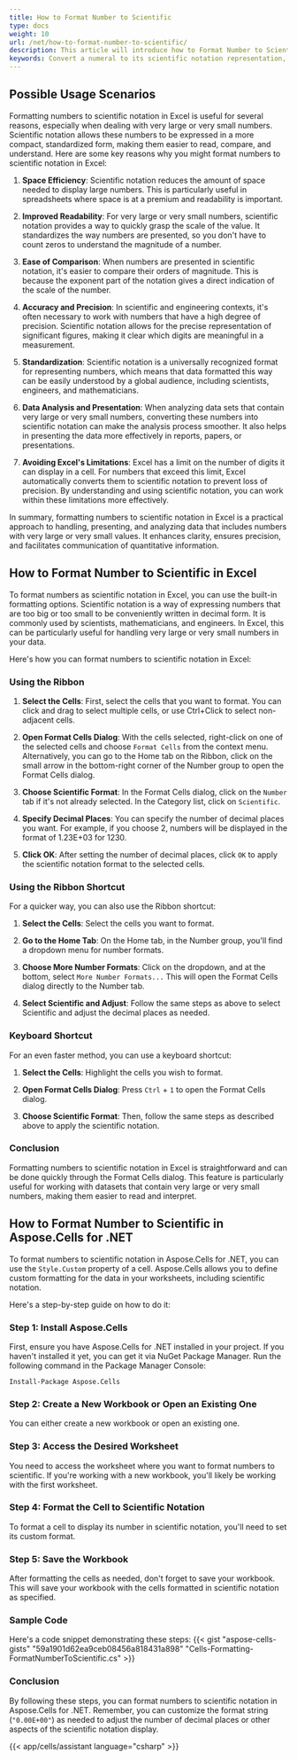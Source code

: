 ```yaml
---
title: How to Format Number to Scientific
type: docs
weight: 10
url: /net/how-to-format-number-to-scientific/
description: This article will introduce how to Format Number to Scientificusing Aspose.Cells for .NET API.
keywords: Convert a numeral to its scientific notation representation, Transform a figure into the format of scientific notation, Change a number to be expressed in the form of scientific notation, Format a numeric value into its equivalent scientific notation, Adapt a quantity to be displayed in scientific notation format, Format Number to Scientific
---
```


## **Possible Usage Scenarios**
Formatting numbers to scientific notation in Excel is useful for several reasons, especially when dealing with very large or very small numbers. Scientific notation allows these numbers to be expressed in a more compact, standardized form, making them easier to read, compare, and understand. Here are some key reasons why you might format numbers to scientific notation in Excel:

1. **Space Efficiency**: Scientific notation reduces the amount of space needed to display large numbers. This is particularly useful in spreadsheets where space is at a premium and readability is important.

2. **Improved Readability**: For very large or very small numbers, scientific notation provides a way to quickly grasp the scale of the value. It standardizes the way numbers are presented, so you don't have to count zeros to understand the magnitude of a number.

3. **Ease of Comparison**: When numbers are presented in scientific notation, it's easier to compare their orders of magnitude. This is because the exponent part of the notation gives a direct indication of the scale of the number.

4. **Accuracy and Precision**: In scientific and engineering contexts, it's often necessary to work with numbers that have a high degree of precision. Scientific notation allows for the precise representation of significant figures, making it clear which digits are meaningful in a measurement.

5. **Standardization**: Scientific notation is a universally recognized format for representing numbers, which means that data formatted this way can be easily understood by a global audience, including scientists, engineers, and mathematicians.

6. **Data Analysis and Presentation**: When analyzing data sets that contain very large or very small numbers, converting these numbers into scientific notation can make the analysis process smoother. It also helps in presenting the data more effectively in reports, papers, or presentations.

7. **Avoiding Excel's Limitations**: Excel has a limit on the number of digits it can display in a cell. For numbers that exceed this limit, Excel automatically converts them to scientific notation to prevent loss of precision. By understanding and using scientific notation, you can work within these limitations more effectively.

In summary, formatting numbers to scientific notation in Excel is a practical approach to handling, presenting, and analyzing data that includes numbers with very large or very small values. It enhances clarity, ensures precision, and facilitates communication of quantitative information.

## **How to Format Number to Scientific in Excel**
To format numbers as scientific notation in Excel, you can use the built-in formatting options. Scientific notation is a way of expressing numbers that are too big or too small to be conveniently written in decimal form. It is commonly used by scientists, mathematicians, and engineers. In Excel, this can be particularly useful for handling very large or very small numbers in your data.

Here's how you can format numbers to scientific notation in Excel:

### Using the Ribbon

1. **Select the Cells**: First, select the cells that you want to format. You can click and drag to select multiple cells, or use Ctrl+Click to select non-adjacent cells.

2. **Open Format Cells Dialog**: With the cells selected, right-click on one of the selected cells and choose `Format Cells` from the context menu. Alternatively, you can go to the Home tab on the Ribbon, click on the small arrow in the bottom-right corner of the Number group to open the Format Cells dialog.

3. **Choose Scientific Format**: In the Format Cells dialog, click on the `Number` tab if it's not already selected. In the Category list, click on `Scientific`.

4. **Specify Decimal Places**: You can specify the number of decimal places you want. For example, if you choose 2, numbers will be displayed in the format of 1.23E+03 for 1230.

5. **Click OK**: After setting the number of decimal places, click `OK` to apply the scientific notation format to the selected cells.

### Using the Ribbon Shortcut

For a quicker way, you can also use the Ribbon shortcut:

1. **Select the Cells**: Select the cells you want to format.

2. **Go to the Home Tab**: On the Home tab, in the Number group, you'll find a dropdown menu for number formats.

3. **Choose More Number Formats**: Click on the dropdown, and at the bottom, select `More Number Formats...` This will open the Format Cells dialog directly to the Number tab.

4. **Select Scientific and Adjust**: Follow the same steps as above to select Scientific and adjust the decimal places as needed.

### Keyboard Shortcut

For an even faster method, you can use a keyboard shortcut:

1. **Select the Cells**: Highlight the cells you wish to format.

2. **Open Format Cells Dialog**: Press `Ctrl` + `1` to open the Format Cells dialog.

3. **Choose Scientific Format**: Then, follow the same steps as described above to apply the scientific notation.

### Conclusion

Formatting numbers to scientific notation in Excel is straightforward and can be done quickly through the Format Cells dialog. This feature is particularly useful for working with datasets that contain very large or very small numbers, making them easier to read and interpret.

## **How to Format Number to Scientific in Aspose.Cells for .NET**
To format numbers to scientific notation in Aspose.Cells for .NET, you can use the `Style.Custom` property of a cell. Aspose.Cells allows you to define custom formatting for the data in your worksheets, including scientific notation.

Here's a step-by-step guide on how to do it:

### Step 1: Install Aspose.Cells

First, ensure you have Aspose.Cells for .NET installed in your project. If you haven't installed it yet, you can get it via NuGet Package Manager. Run the following command in the Package Manager Console:

```
Install-Package Aspose.Cells
```

### Step 2: Create a New Workbook or Open an Existing One

You can either create a new workbook or open an existing one. 


### Step 3: Access the Desired Worksheet

You need to access the worksheet where you want to format numbers to scientific. If you're working with a new workbook, you'll likely be working with the first worksheet.

### Step 4: Format the Cell to Scientific Notation

To format a cell to display its number in scientific notation, you'll need to set its custom format.

### Step 5: Save the Workbook

After formatting the cells as needed, don't forget to save your workbook. This will save your workbook with the cells formatted in scientific notation as specified.

### Sample Code

Here's a code snippet demonstrating these steps:
{{< gist "aspose-cells-gists" "59a1901d62ea9ceb08456a818431a898" "Cells-Formatting-FormatNumberToScientific.cs" >}}

### Conclusion

By following these steps, you can format numbers to scientific notation in Aspose.Cells for .NET. Remember, you can customize the format string (`"0.00E+00"`) as needed to adjust the number of decimal places or other aspects of the scientific notation display.

{{< app/cells/assistant language="csharp" >}}